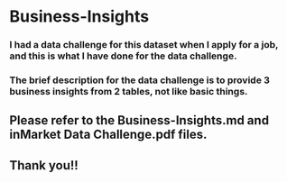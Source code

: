 # Business-Insights

### I had a data challenge for this dataset when I apply for a job, and this is what I have done for the data challenge.

### The brief description for the data challenge is to provide 3 business insights from 2 tables, not like basic things. 

## Please refer to the Business-Insights.md and inMarket Data Challenge.pdf files.
## Thank you!!
